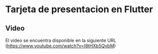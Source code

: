 # Tarjeta de presentacion en Flutter

## Video
El video se encuentra disponible en la siguiente URL (https://www.youtube.com/watch?v=I8tHXb5QybM)
